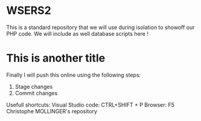 # WSERS2

This is a standard repository that we will use during isolation 
to showoff our PHP code. We will include as well database scripts here !

# This is another title

Finally I will push this online using the following steps:

1. Stage changes
2. Commit changes


Usefull shortcuts:
Visual Studio code: CTRL+SHIFT + P
Browser: F5
Christophe MOLLINGER's repository

